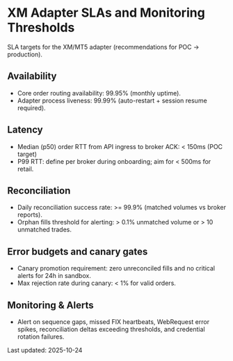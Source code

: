 # XM Adapter SLAs and Monitoring Thresholds

SLA targets for the XM/MT5 adapter (recommendations for POC -> production).

## Availability
- Core order routing availability: 99.95% (monthly uptime).
- Adapter process liveness: 99.99% (auto-restart + session resume required).

## Latency
- Median (p50) order RTT from API ingress to broker ACK: < 150ms (POC target)
- P99 RTT: define per broker during onboarding; aim for < 500ms for retail.

## Reconciliation
- Daily reconciliation success rate: >= 99.9% (matched volumes vs broker reports).
- Orphan fills threshold for alerting: > 0.1% unmatched volume or > 10 unmatched trades.

## Error budgets and canary gates
- Canary promotion requirement: zero unreconciled fills and no critical alerts for 24h in sandbox.
- Max rejection rate during canary: < 1% for valid orders.

## Monitoring & Alerts
- Alert on sequence gaps, missed FIX heartbeats, WebRequest error spikes, reconciliation deltas exceeding thresholds, and credential rotation failures.


Last updated: 2025-10-24
